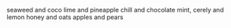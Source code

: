 seaweed and coco
lime and pineapple
chill and chocolate
mint, cerely and lemon
honey and oats
apples and pears
